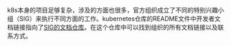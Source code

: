 k8s本身的项目足够复杂，涉及的方面也很多，官方组织成立了不同的特别兴趣小组（SIG）来执行不同方面的工作。kubernetes仓库的README文件中开发者文档链接指向了[SIG的文档仓库](https://github.com/kubernetes/community)。在这个仓库中可以找到组织的所有文档链接以及联系方式。





